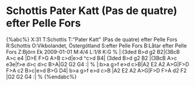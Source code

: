 # Schottis Pater Katt (Pas de quatre) efter Pelle Fors

{%abc%}
X:31
T:Schottis
T:"Pater Katt" (Pas de quatre) efter Pelle Fors
R:Schottis
O:Vikbolandet, Östergötland
S:efter Pelle Fors
B:Låtar efter Pelle Fors
Z:Björn Ek 2009-01-01
M:4/4
L:1/8
K:G
%
|:(3ded B>d g2 B2|(3BcB A>c e4 |D>E F>G A>B c>d|e>d ^c>d B4|
(3ded B>d g2 B2  |(3BcB A>c e3e|f>e d>c d>c B>A|G2 G2 G4  :|
%
|:b>a g>f e>d c>B|A2 E2 A2 A>G|F>D F>A c2 B>c|e>d B>G D4|
b>a g>f e>d c>B  |A2 E2 A2 A>G|F>D F>A d2 F2 |G2 G2 G4 :|
%
{%endabc%}

